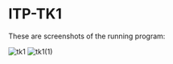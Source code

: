 # ITP-TK1
These are screenshots of the running program:

![tk1](https://user-images.githubusercontent.com/43128792/206908300-3a952b66-6152-4daa-838c-67f941258996.png)
![tk1(1)](https://user-images.githubusercontent.com/43128792/206908302-cd271d9c-35c7-4482-836f-d047401c3f18.png)
